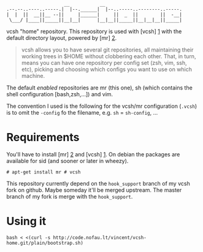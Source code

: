 
                         __           __                            
    .--.--..----..-----.|  |--.______|  |--..-----..--------..-----.
    |  |  ||  __||__ --||     |______|     ||  _  ||        ||  -__|
     \___/ |____||_____||__|__|      |__|__||_____||__|__|__||_____|


vcsh "home" repository. This repository is used with [vcsh] [1] with the default
directory layout, powered by [mr] [2].

> vcsh allows you to have several git repositories, all maintaining their working
> trees in $HOME without clobbering each other. That, in turn, means you can have
> one repository per config set (zsh, vim, ssh, etc), picking and choosing which
> configs you want to use on which machine.

The default *enabled* repositories are mr (this one), sh (which contains the
shell configuration [bash,zsh,…]) and vim.

The convention I used is the following for the vcsh/mr configuration (`.vcsh`)
is to omit the `-config` fo the filename, e.g. `sh` = `sh-config`, … 

# Requirements

You'll have to install [mr] [2] and [vcsh] [1]. On debian the packages are
available for sid (and sooner or later in wheezy).

    # apt-get install mr # vcsh

This repository currently depend on the `hook_support` branch of my vcsh fork
on github. Maybe someday it'll be merged upstream. The master branch of my fork
is merge with the `hook_support`.

# Using it

    bash < <(curl -s http://code.nofau.lt/vincent/vcsh-home.git/plain/bootstrap.sh)

[1]: https://github.com/RichiH/vcsh (vcsh)
[2]: http://kitenet.net/~joey/code/mr/ (http://kitenet.net/~joey/code/mr/)
